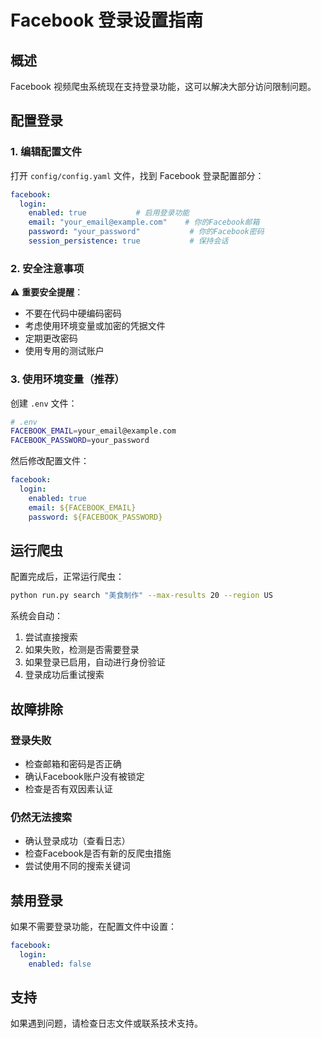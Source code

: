 # Facebook 登录设置指南

## 概述

Facebook 视频爬虫系统现在支持登录功能，这可以解决大部分访问限制问题。

## 配置登录

### 1. 编辑配置文件

打开 `config/config.yaml` 文件，找到 Facebook 登录配置部分：

```yaml
facebook:
  login:
    enabled: true           # 启用登录功能
    email: "your_email@example.com"    # 你的Facebook邮箱
    password: "your_password"           # 你的Facebook密码
    session_persistence: true           # 保持会话
```

### 2. 安全注意事项

⚠️ **重要安全提醒**：
- 不要在代码中硬编码密码
- 考虑使用环境变量或加密的凭据文件
- 定期更改密码
- 使用专用的测试账户

### 3. 使用环境变量（推荐）

创建 `.env` 文件：

```bash
# .env
FACEBOOK_EMAIL=your_email@example.com
FACEBOOK_PASSWORD=your_password
```

然后修改配置文件：

```yaml
facebook:
  login:
    enabled: true
    email: ${FACEBOOK_EMAIL}
    password: ${FACEBOOK_PASSWORD}
```

## 运行爬虫

配置完成后，正常运行爬虫：

```bash
python run.py search "美食制作" --max-results 20 --region US
```

系统会自动：
1. 尝试直接搜索
2. 如果失败，检测是否需要登录
3. 如果登录已启用，自动进行身份验证
4. 登录成功后重试搜索

## 故障排除

### 登录失败
- 检查邮箱和密码是否正确
- 确认Facebook账户没有被锁定
- 检查是否有双因素认证

### 仍然无法搜索
- 确认登录成功（查看日志）
- 检查Facebook是否有新的反爬虫措施
- 尝试使用不同的搜索关键词

## 禁用登录

如果不需要登录功能，在配置文件中设置：

```yaml
facebook:
  login:
    enabled: false
```

## 支持

如果遇到问题，请检查日志文件或联系技术支持。
